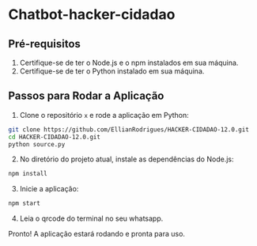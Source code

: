 # Chatbot-hacker-cidadao

## Pré-requisitos

1. Certifique-se de ter o Node.js e o npm instalados em sua máquina.
2. Certifique-se de ter o Python instalado em sua máquina.

## Passos para Rodar a Aplicação

1. Clone o repositório `x` e rode a aplicação em Python:

```bash
git clone https://github.com/EllianRodrigues/HACKER-CIDADAO-12.0.git
cd HACKER-CIDADAO-12.0.git
python source.py
```

2. No diretório do projeto atual, instale as dependências do Node.js:

```bash
npm install
```

3. Inicie a aplicação:

```bash
npm start
```

4. Leia o qrcode do terminal no seu whatsapp.

Pronto! A aplicação estará rodando e pronta para uso.

